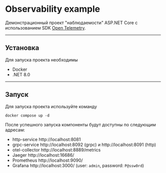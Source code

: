 # Observability example

Демонстрационный проект "наблюдаемости" ASP.NET Core с использованием SDK [Open Telemetry](https://opentelemetry.io/).

___

## Установка

Для запуска проекта необходимы

- Docker
- .NET 8.0

___

## Запуск

Для запуска проекта используйте команду

```shell
docker compose up -d
```

После успешного запуска компоненты будут доступны по следующим адресам:

* http-service http://localhost:8081
* grpc-service http://localhost:8092 (grpc) и http://localhost:8091 (http)
* otel-collector http://localhost:8889/metrics
* Jaeger http://localhost:16686/
* Prometheus http://localhost:9090/
* Grafana http://localhost:3000/ (user: `admin`, password: `P@ssw0rd`)
